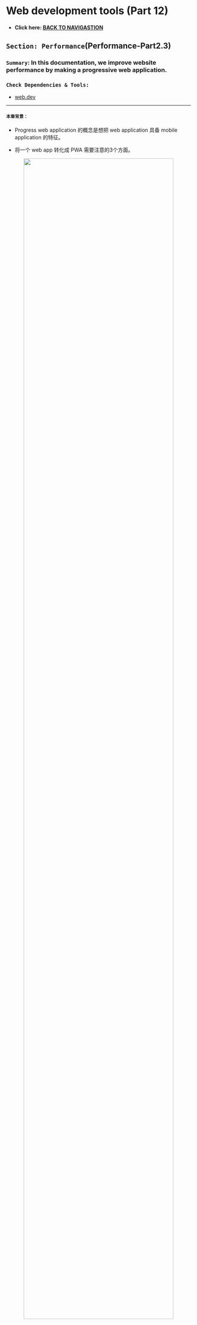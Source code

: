 # Web development tools (Part 12)

- #### Click here: [BACK TO NAVIGASTION](https://github.com/DonghaoWu/WebDev-tools-demo/blob/master/README.md)

## `Section: Performance`(Performance-Part2.3)

### `Summary`: In this documentation, we improve website performance by making a progressive web application.

### `Check Dependencies & Tools:`

- [web.dev](https://web.dev/)

------------------------------------------------------------

#### `本章背景：`
- Progress web application 的概念是想把 web application 具备 mobile application 的特征。

- 将一个 web app 转化成 PWA 需要注意的3个方面。

<p align="center">
<img src="../assets/p12-1.png" width=90%>
</p>

------------------------------------------------------------

### <span id="12.0">`Brief Contents & codes position`</span>

- #### Click here: [BACK TO NAVIGASTION](https://github.com/DonghaoWu/WebDev-tools-demo/blob/master/README.md)

- [12.1 HTTPS.](#12.1)
- [12.2 App manifest.](#12.2)
- [12.3 Service worker.](#12.3)
- [12.4 Deploy & update](#12.4)
- [12.5 PWA part 1](#12.5)
- [12.6 PWA part 2](#12.6)

------------------------------------------------------------



### <span id="12.1">`Step1: HTTPS.`</span>

- #### Click here: [BACK TO CONTENT](#12.0)

- Why `Https`:
    - secure and encryption

- What support https?
    - github support https
    - [let's encrypt](https://letsencrypt.org/)
    - [cloudflare](https://www.cloudflare.com/)

----------------------------------------------------------------------------

#### `Comment:`
1. 


### <span id="12.2">`Step2: App manifest.`</span>

- #### Click here: [BACK TO CONTENT](#12.0)

- Why `App manifest`:
    - web app icon
    - include a viewport tag in .public/index.html
    - ./public/manifest.json, set up the icon,so a user can add an icon in a phone.(比如说一个移动端用户可以在收藏一个 web app 之后在桌面看到一个新的 icon。)
    - 在加载时，在移动端可以看到加载背景和 icon 。

----------------------------------------------------------------------------

#### `Comment:`
1. 


### <span id="12.3">`Step3: Service Worker.`</span>

- #### Click here: [BACK TO CONTENT](#12.0)

- Why `Service Worker`:
    - background worker, offline experierce.
    - ./src/registerServiceWorker.js
    - ./build/service-worker.js
    - another worker
    - application tag -> service worker ->
    - Web API: Cache API, in browser
    - Cache API: Application tag -> Cache -> Cache Storage

- __`Result`__:

<p align="center">
<img src="../assets/p12-2.png" width=90%>
</p>

----------------------------------------------------------------------------

#### `Comment:`
1. 


### <span id="12.4">`Step4: Deploy & update.`</span>

- #### Click here: [BACK TO CONTENT](#12.0)

1. Install gh-pages

```bash
$ npm install gh-pages
```

2. Add new scripts into `package.json`:

<p align="center">
<img src="../assets/p12-3.png" width=90%>
</p>

----------------------------------------------------------------------------

```js
"homepage":"https://...github.io/<repoName>",

"predeploy":"npm run build",
"deploy": "gh-pages -d build",
```

3. Run command:

```bash
$ npm run deploy
```

4. Github setting:

<p align="center">
<img src="../assets/p12-4.png" width=90%>
</p>

----------------------------------------------------------------------------

<p align="center">
<img src="../assets/p12-5.png" width=90%>
</p>

----------------------------------------------------------------------------

5. Check the website:

<p align="center">
<img src="../assets/p12-6.png" width=90%>
</p>

----------------------------------------------------------------------------

6. Test the website in lighthouse:

<p align="center">
<img src="../assets/p12-7.png" width=90%>
</p>

----------------------------------------------------------------------------

<p align="center">
<img src="../assets/p12-8.png" width=90%>
</p>

----------------------------------------------------------------------------


#### `Comment:`
1. 

### <span id="12.5">`Step5: PWA part 1.`</span>

- #### Click here: [BACK TO CONTENT](#12.0)

1. `HTTPS:`github deploy build in https.

<p align="center">
<img src="../assets/p12-9.png" width=90%>
</p>

----------------------------------------------------------------------------

2. Accessibilities:

__`Location: ./robotFriends-redux/src/components/SearchBox.js`__
```js
import React from 'react';

const SearchBox = ({ searchfield, searchChange }) => {
  console.log('SearchBox');
  return (
    <div className='pa2'>
      <input
        aria-label='Search Robots'
        className='pa3 ba b--green bg-lightest-blue'
        type='search'
        placeholder='search robots'
        onChange={searchChange}
      />
    </div>
  );
}

export default SearchBox;
```

```diff
+ aria-label='Search Robots'
```

3. SEO:

__`Location: ./robotFriends-redux/public/index.html`__

```html
<!DOCTYPE html>
<html lang="en">
  <head>
    <meta charset="utf-8">
    <meta name="viewport" content="width=device-width, initial-scale=1, shrink-to-fit=no">
    <meta name="theme-color" content="#000000">
    <meta name="Description" content="Where robots make friends">
    <link rel="manifest" href="%PUBLIC_URL%/manifest.json">
    <link rel="shortcut icon" href="%PUBLIC_URL%/favicon.ico">
    <title>React App</title>
  </head>

  <body>
    <noscript>
      You need to enable JavaScript to run this app.
    </noscript>
    <div id="root"></div>
  </body>

</html>
```

```diff
+ <meta name="Description" content="Where robots make friends">
```

5. Deploy again:

```bash
$ npm run deploy
```

6. Test the Website:

<p align="center">
<img src="../assets/p12-10.png" width=90%>
</p>

----------------------------------------------------------------------------

#### `Comment:`
1. 


### <span id="12.6">`Step5: PWA part 2.`</span>

- #### Click here: [BACK TO CONTENT](#12.0)

#### `Comment:`
1. 

- #### Click here: [BACK TO CONTENT](#12.0)
- #### Click here: [BACK TO NAVIGASTION](https://github.com/DonghaoWu/WebDev-tools-demo/blob/master/README.md)



